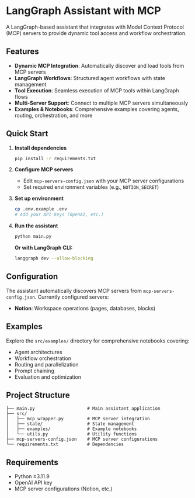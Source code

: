 # LangGraph Assistant with MCP

A LangGraph-based assistant that integrates with Model Context Protocol (MCP) servers to provide dynamic tool access and workflow orchestration.

## Features

- **Dynamic MCP Integration**: Automatically discover and load tools from MCP servers
- **LangGraph Workflows**: Structured agent workflows with state management  
- **Tool Execution**: Seamless execution of MCP tools within LangGraph flows
- **Multi-Server Support**: Connect to multiple MCP servers simultaneously
- **Examples & Notebooks**: Comprehensive examples covering agents, routing, orchestration, and more

## Quick Start

1. **Install dependencies**
   ```bash
   pip install -r requirements.txt
   ```

2. **Configure MCP servers**
   - Edit `mcp-servers-config.json` with your MCP server configurations
   - Set required environment variables (e.g., `NOTION_SECRET`)

3. **Set up environment**
   ```bash
   cp .env.example .env
   # Add your API keys (OpenAI, etc.)
   ```

4. **Run the assistant**

   ```bash
   python main.py
   ```

   **Or with LangGraph CLI:**

   ```bash
   langgraph dev --allow-blocking
   ```

## Configuration

The assistant automatically discovers MCP servers from `mcp-servers-config.json`. Currently configured servers:
- **Notion**: Workspace operations (pages, databases, blocks)

## Examples

Explore the `src/examples/` directory for comprehensive notebooks covering:
- Agent architectures
- Workflow orchestration  
- Routing and parallelization
- Prompt chaining
- Evaluation and optimization

## Project Structure

```
├── main.py                    # Main assistant application
├── src/
│   ├── mcp_wrapper.py         # MCP server integration
│   ├── state/                 # State management
│   ├── examples/              # Example notebooks
│   └── utils.py               # Utility functions
├── mcp-servers-config.json    # MCP server configurations
└── requirements.txt           # Dependencies
```

## Requirements

- Python ≥3.11.9
- OpenAI API key
- MCP server configurations (Notion, etc.) 